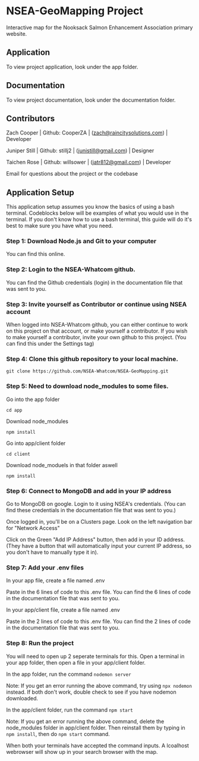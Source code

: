 # NSEA-GeoMapping Project
Interactive map for the Nooksack Salmon Enhancement Association primary website.

## Application 
To view project application, look under the app folder. 

## Documentation 
To view project documentation, look under the documentation folder. 

## Contributors
Zach Cooper | Github: CooperZA | (zach@raincitysolutions.com) | Developer

Juniper Still | Github: stillj2 | (junistill@gmail.com) | Designer

Taichen Rose | Github: willsower | (jatr812@gmail.com) | Developer

Email for questions about the project or the codebase

## Application Setup
This application setup assumes you know the basics of using a bash terminal. Codeblocks below will be examples of what you would use in the terminal. If you don't know how to use a bash terminal, this guide will do it's best to make sure you have what you need.

### Step 1: Download Node.js and Git to your computer 
You can find this online.

### Step 2: Login to the NSEA-Whatcom github. 
You can find the Github credentials (login) in the documentation file that was sent to you.

### Step 3: Invite yourself as Contributor or continue using NSEA account
When logged into NSEA-Whatcom github, you can either continue to work on this project on that account, or make yourself a contributor. If you wish to make yourself a contributor, invite your own github to this project. (You can find this under the Settings tag)

### Step 4: Clone this github repository to your local machine. 
````git clone https://github.com/NSEA-Whatcom/NSEA-GeoMapping.git````

### Step 5: Need to download node_modules to some files. 

Go into the app folder

````cd app````

Download node_modules

````npm install````

Go into app/client folder

````cd client````

Download node_moduels in that folder aswell

````npm install````

### Step 6: Connect to MongoDB and add in your IP address

Go to MongoDB on google. Login to it using NSEA's credentials. (You can find these credentials in the documentation file that was sent to you.)

Once logged in, you'll be on a Clusters page. Look on the left navigation bar for "Network Access" 

Click on the Green "Add IP Address" button, then add in your ID address. (They have a button that will automatically input your current IP address, so you don't have to manually type it in).

### Step 7: Add your .env files

In your app file, create a file named .env

Paste in the 6 lines of code to this .env file. You can find the 6 lines of code in the documentation file that was sent to you.

In your app/client file, create a file named .env

Paste in the 2 lines of code to this .env file. You can find the 2 lines of code in the documentation file that was sent to you.

### Step 8: Run the project

You will need to open up 2 seperate terminals for this. Open a terminal in your app folder, then open a file in your app/client folder.

In the app folder, run the command ````nodemon server````

Note: If you get an error running the above command, try using  ````npx nodemon```` instead. If both don't work, double check to see if you have nodemon downloaded.

In the app/client folder, run the command ````npm start````

Note: If you get an error running the above command, delete the node_modules folder in app/client folder. Then reinstall them by typing in ````npm install````, then do ````npm start```` command.

When both your terminals have accepted the command inputs. A lcoalhost webrowser will show up in your search browser with the map.